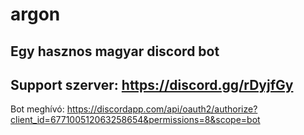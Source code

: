 # argon
Egy hasznos magyar discord bot
----------------------------------
Support szerver: https://discord.gg/rDyjfGy
----------------------------------
Bot meghívó: https://discordapp.com/api/oauth2/authorize?client_id=677100512063258654&permissions=8&scope=bot
